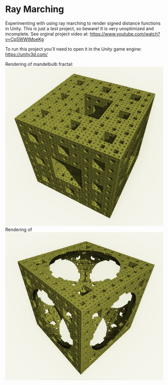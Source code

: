 # Ray Marching
Experimenting with using ray marching to render signed distance functions in Unity.
This is just a test project, so beware! It is very unoptimized and incomplete.
See orginal project video at: https://www.youtube.com/watch?v=Cp5WWtMoeKg

To run this project you'll need to open it in the Unity game engine: https://unity3d.com/

Rendering of mandelbulb fractal:
![Menger Sponge](https://github.com/unadalton2/Ray-Marching/blob/master/SamplePictures/FractalCube.png)
Rendering of 
![Menger Sponge With Cutout](https://github.com/unadalton2/Ray-Marching/blob/master/SamplePictures/FractalCubeWithCutout.png)
